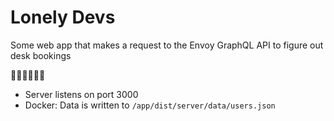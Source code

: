 # Lonely Devs

Some web app that makes a request to the Envoy GraphQL API to figure out desk bookings

🤷‍♂️🤷‍♂️🤷‍♂️

* Server listens on port 3000
* Docker: Data is written to `/app/dist/server/data/users.json`
